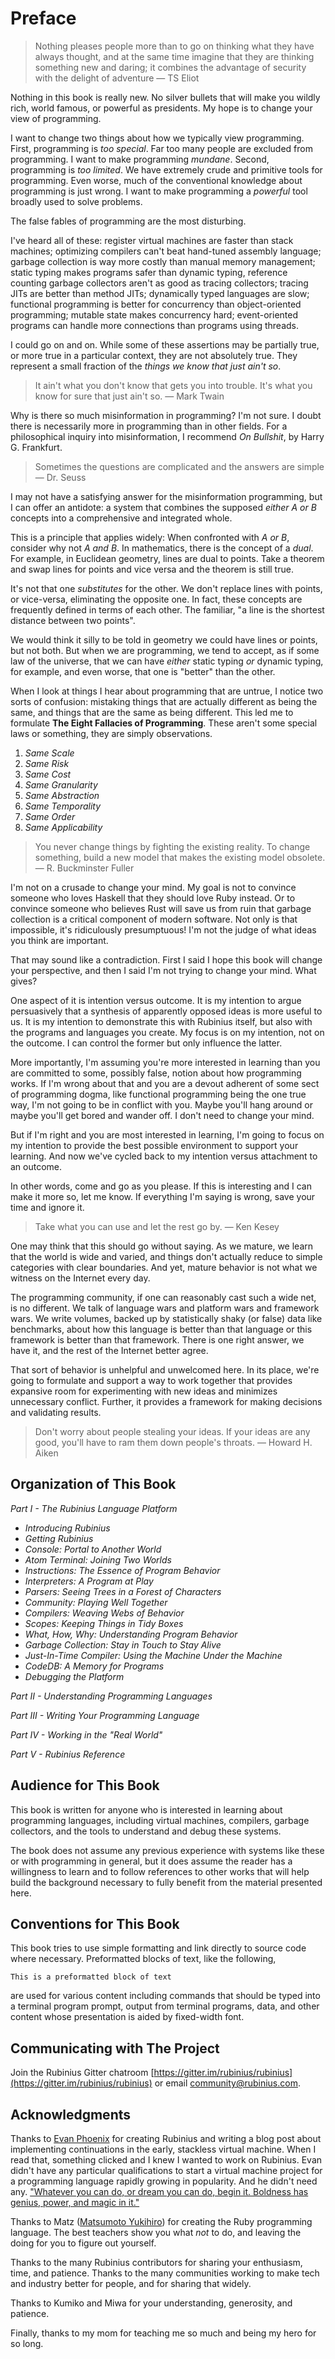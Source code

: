 # Preface

> Nothing pleases people more than to go on thinking what they have always thought, and at the same time imagine that they are thinking something new and daring; it combines the advantage of security with the delight of adventure &mdash; TS Eliot

Nothing in this book is really new. No silver bullets that will make you wildly rich, world famous, or powerful as presidents. My hope is to change your view of programming.

I want to change two things about how we typically view programming. First, programming is *too special*. Far too many people are excluded from programming. I want to make programming *mundane*. Second, programming is *too limited*. We have extremely crude and primitive tools for programming. Even worse, much of the conventional knowledge about programming is just wrong. I want to make programming a *powerful* tool broadly used to solve problems.

The false fables of programming are the most disturbing.

I've heard all of these: register virtual machines are faster than stack machines; optimizing compilers can't beat hand-tuned assembly language; garbage collection is way more costly than manual memory management; static typing makes programs safer than dynamic typing, reference counting garbage collectors aren't as good as tracing collectors; tracing JITs are better than method JITs; dynamically typed languages are slow; functional programming is better for concurrency than object-oriented programming; mutable state makes concurrency hard; event-oriented programs can handle more connections than programs using threads.

I could go on and on. While some of these assertions may be partially true, or more true in a particular context, they are not absolutely true. They represent a small fraction of the *things we know that just ain't so*.

> It ain't what you don't know that gets you into trouble. It's what you know for sure that just ain't so. &mdash; Mark Twain

Why is there so much misinformation in programming? I'm not sure. I doubt there is necessarily more in programming than in other fields. For a philosophical inquiry into misinformation, I recommend *On Bullshit*, by Harry G. Frankfurt.

> Sometimes the questions are complicated and the answers are simple &mdash; Dr. Seuss

I may not have a satisfying answer for the misinformation programming, but I can offer an antidote: a system that combines the supposed *either A or B* concepts into a comprehensive and integrated whole.

This is a principle that applies widely: When confronted with *A or B*, consider why not *A and B*. In mathematics, there is the concept of a *dual*. For example, in Euclidean geometry, lines are dual to points. Take a theorem and swap lines for points and vice versa and the theorem is still true.

It's not that one *substitutes* for the other. We don't replace lines with points, or vice-versa, eliminating the opposite one. In fact, these concepts are frequently defined in terms of each other. The familiar, "a line is the shortest distance between two points".

We would think it silly to be told in geometry we could have lines or points, but not both. But when we are programming, we tend to accept, as if some law of the universe, that we can have *either* static typing *or* dynamic typing, for example, and even worse, that one is "better" than the other.

When I look at things I hear about programming that are untrue, I notice two sorts of confusion: mistaking things that are actually different as being the same, and things that are the same as being different. This led me to formulate **The Eight Fallacies of Programming**. These aren't some special laws or something, they are simply observations.

1. *Same Scale*
2. *Same Risk*
3. *Same Cost*
4. *Same Granularity*
5. *Same Abstraction*
6. *Same Temporality*
7. *Same Order*
8. *Same Applicability*

> You never change things by fighting the existing reality. To change something, build a new model that makes the existing model obsolete. &mdash; R. Buckminster Fuller

I'm not on a crusade to change your mind. My goal is not to convince someone who loves Haskell that they should love Ruby instead. Or to convince someone who believes Rust will save us from ruin that garbage collection is a critical component of modern software. Not only is that impossible, it's ridiculously presumptuous! I'm not the judge of what ideas you think are important.

That may sound like a contradiction. First I said I hope this book will change your perspective, and then I said I'm not trying to change your mind. What gives?

One aspect of it is intention versus outcome. It is my intention to argue persuasively that a synthesis of apparently opposed ideas is more useful to us. It is my intention to demonstrate this with Rubinius itself, but also with the programs and languages you create. My focus is on my intention, not on the outcome. I can control the former but only influence the latter.

More importantly, I'm assuming you're more interested in learning than you are committed to some, possibly false, notion about how programming works. If I'm wrong about that and you are a devout adherent of some sect of programming dogma, like functional programming being the one true way, I'm not going to be in conflict with you. Maybe you'll hang around or maybe you'll get bored and wander off. I don't need to change your mind.

But if I'm right and you are most interested in learning, I'm going to focus on my intention to provide the best possible environment to support your learning. And now we've cycled back to my intention versus attachment to an outcome.

In other words, come and go as you please. If this is interesting and I can make it more so, let me know. If everything I'm saying is wrong, save your time and ignore it.

> Take what you can use and let the rest go by. &mdash; Ken Kesey

One may think that this should go without saying. As we mature, we learn that the world is wide and varied, and things don't actually reduce to simple categories with clear boundaries. And yet, mature behavior is not what we witness on the Internet every day.

The programming community, if one can reasonably cast such a wide net, is no different. We talk of language wars and platform wars and framework wars. We write volumes, backed up by statistically shaky (or false) data like benchmarks, about how this language is better than that language or this framework is better than that framework. There is one right answer, we have it, and the rest of the Internet better agree.

That sort of behavior is unhelpful and unwelcomed here. In its place, we're going to formulate and support a way to work together that provides expansive room for experimenting with new ideas and minimizes unnecessary conflict. Further, it provides a framework for making decisions and validating results.

> Don't worry about people stealing your ideas. If your ideas are any good, you'll have to ram them down people's throats. &mdash; Howard H. Aiken


## Organization of This Book

*Part I - The Rubinius Language Platform*

* *Introducing Rubinius*
* *Getting Rubinius*
* *Console: Portal to Another World*
* *Atom Terminal: Joining Two Worlds*
* *Instructions: The Essence of Program Behavior*
* *Interpreters: A Program at Play*
* *Parsers: Seeing Trees in a Forest of Characters*
* *Community: Playing Well Together*
* *Compilers: Weaving Webs of Behavior*
* *Scopes: Keeping Things in Tidy Boxes*
* *What, How, Why: Understanding Program Behavior*
* *Garbage Collection: Stay in Touch to Stay Alive*
* *Just-In-Time Compiler: Using the Machine Under the Machine*
* *CodeDB: A Memory for Programs*
* *Debugging the Platform*

*Part II - Understanding Programming Languages*

*Part III - Writing Your Programming Language*

*Part IV - Working in the "Real World"*

*Part V - Rubinius Reference*


## Audience for This Book

This book is written for anyone who is interested in learning about programming languages, including virtual machines, compilers, garbage collectors, and the tools to understand and debug these systems.

The book does not assume any previous experience with systems like these or with programming in general, but it does assume the reader has a willingness to learn and to follow references to other works that will help build the background necessary to fully benefit from the material presented here.

## Conventions for This Book

This book tries to use simple formatting and link directly to source code where necessary. Preformatted blocks of text, like the following,

```
This is a preformatted block of text
```

are used for various content including commands that should be typed into a terminal program prompt, output from terminal programs, data, and other content whose presentation is aided by fixed-width font.

## Communicating with The Project

Join the Rubinius Gitter chatroom [https://gitter.im/rubinius/rubinius](https://gitter.im/rubinius/rubinius) or email <community@rubinius.com>.

## Acknowledgments

Thanks to [Evan Phoenix](https://twitter.com/evanphx) for creating Rubinius and writing a blog post about implementing continuations in the early, stackless virtual machine. When I read that, something clicked and I knew I wanted to work on Rubinius. Evan didn't have any particular qualifications to start a virtual machine project for a programming language rapidly growing in popularity. And he didn't need any. ["Whatever you can do, or dream you can do, begin it. Boldness has genius, power, and magic in it."](http://www.goethesociety.org/pages/quotescom.html)

Thanks to Matz ([Matsumoto Yukihiro](https://en.wikipedia.org/wiki/Yukihiro_Matsumoto)) for creating the Ruby programming language. The best teachers show you what *not* to do, and leaving the doing for you to figure out yourself.

Thanks to the many Rubinius contributors for sharing your enthusiasm, time, and patience. Thanks to the many communities working to make tech and industry better for people, and for sharing that widely.

Thanks to Kumiko and Miwa for your understanding, generosity, and patience.

Finally, thanks to my mom for teaching me so much and being my hero for so long.
